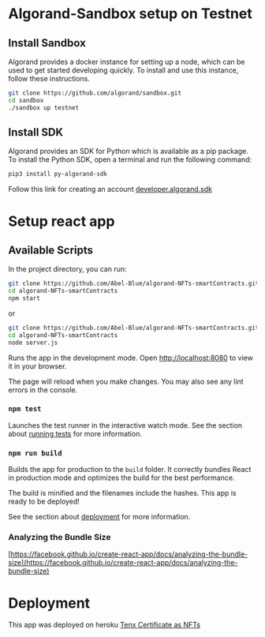 # Algorand-Sandbox setup on Testnet

## Install Sandbox

Algorand provides a docker instance for setting up a node, which can be used to get started developing quickly. To install and use this instance, follow these instructions.​

```bash
git clone https://github.com/algorand/sandbox.git
cd sandbox
./sandbox up testnet
```

## Install SDK

Algorand provides an SDK for Python which is available as a pip package. To install the Python SDK, open a terminal and run the following command:​

```bash
pip3 install py-algorand-sdk
```

Follow this link for creating an account [developer.algorand.sdk](https://developer.algorand.org/docs/sdks/python/)

# Setup react app

## Available Scripts

In the project directory, you can run:

```bash
git clone https://github.com/Abel-Blue/algorand-NFTs-smartContracts.git
cd algorand-NFTs-smartContracts
npm start
```

or

```bash
git clone https://github.com/Abel-Blue/algorand-NFTs-smartContracts.git
cd algorand-NFTs-smartContracts
node server.js
```

Runs the app in the development mode.
Open [http://localhost:8080](http://localhost:8080) to view it in your browser.

The page will reload when you make changes.
You may also see any lint errors in the console.

### `npm test`

Launches the test runner in the interactive watch mode.
See the section about [running tests](https://facebook.github.io/create-react-app/docs/running-tests) for more information.

### `npm run build`

Builds the app for production to the `build` folder.
It correctly bundles React in production mode and optimizes the build for the best performance.

The build is minified and the filenames include the hashes.
This app is ready to be deployed!

See the section about [deployment](https://facebook.github.io/create-react-app/docs/deployment) for more information.

### Analyzing the Bundle Size

[https://facebook.github.io/create-react-app/docs/analyzing-the-bundle-size](https://facebook.github.io/create-react-app/docs/analyzing-the-bundle-size)

# Deployment

This app was deployed on heroku [Tenx Certificate as NFTs](https://nft-certificate-algo.herokuapp.com/)

